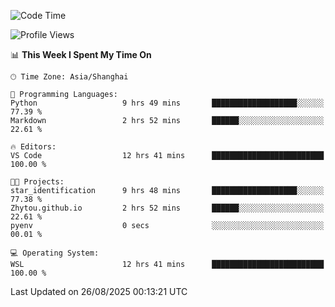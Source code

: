 <!--START_SECTION:waka-->
![Code Time](http://img.shields.io/badge/Code%20Time-3%2C090%20hrs%2028%20mins-blue)

![Profile Views](http://img.shields.io/badge/Profile%20Views-0-blue)

📊 **This Week I Spent My Time On** 

```text
🕑︎ Time Zone: Asia/Shanghai

💬 Programming Languages: 
Python                   9 hrs 49 mins       ███████████████████░░░░░░   77.39 % 
Markdown                 2 hrs 52 mins       ██████░░░░░░░░░░░░░░░░░░░   22.61 % 

🔥 Editors: 
VS Code                  12 hrs 41 mins      █████████████████████████   100.00 % 

🐱‍💻 Projects: 
star_identification      9 hrs 48 mins       ███████████████████░░░░░░   77.38 % 
Zhytou.github.io         2 hrs 52 mins       ██████░░░░░░░░░░░░░░░░░░░   22.61 % 
pyenv                    0 secs              ░░░░░░░░░░░░░░░░░░░░░░░░░   00.01 % 

💻 Operating System: 
WSL                      12 hrs 41 mins      █████████████████████████   100.00 % 
```


 Last Updated on 26/08/2025 00:13:21 UTC
<!--END_SECTION:waka-->